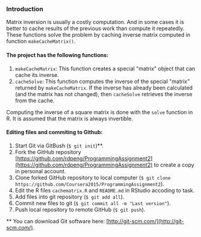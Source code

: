 ### Introduction
Matrix inversion is usually a costly computation. And in some cases it is better to cache results of the previous work than compute it repeatedly. These functions solve the problem by caching inverse matrix computed in function `makeCacheMatrix()`.

#### The project has the following functions:
1. `makeCacheMatrix`: This function creates a special "matrix" object that can cache its inverse.
2. `cacheSolve`: This function computes the inverse of the special "matrix" returned by `makeCacheMatrix`. If the inverse has already been calculated (and the matrix has not changed), then `cacheSolve` retrieves the inverse from the cache.

Computing the inverse of a square matrix is done with the `solve` function in R. It is assumed that the matrix is always invertible.

#### Editing files and commiting to Github:
1. Start Git via GitBush (`$ git init`)**. 
2. Fork the GitHub repository [https://github.com/rdpeng/ProgrammingAssignment2](https://github.com/rdpeng/ProgrammingAssignment2) to create a copy in personal account.
2. Clone forked GitHub repository to local computer (`$ git clone https://github.com/Coursera2015/ProgrammingAssignment2`).
3. Edit the R files `cachematrix.R` and `README.md` in RStudio accoding to task.
4. Add files into git repository (`$ git add all`).
5. Commit new files to git (`$ git commit all -m "Last version"`).
6. Push local repository to remote GitHub (`$ git push`).

** You can download Git software here: [http://git-scm.com/](http://git-scm.com/).